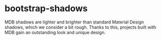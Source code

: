 # bootstrap-shadows
MDB shadows are lighter and brighter than standard Material Design shadows, which we consider a bit rough. Thanks to this, projects built with MDB gain an outstanding look and unique design.
